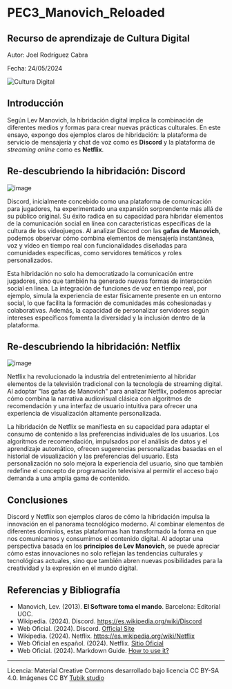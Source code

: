 # PEC3_Manovich_Reloaded
## Recurso de aprendizaje de Cultura Digital 


Autor: Joel Rodríguez Cabra


Fecha: 24/05/2024

![Cultura Digital](https://miro.medium.com/max/1400/0*9PyyNvrO2PcD3KuU.png)

## Introducción

Según Lev Manovich, la hibridación digital implica la combinación de diferentes medios y formas para crear nuevas prácticas culturales. En este ensayo, expongo dos ejemplos claros de hibridación: la plataforma de servicio de mensajería y chat de voz como es **Discord** y la plataforma de _streaming online_ como es **Netflix**.



## Re-descubriendo la hibridación: Discord

![image](https://github.com/joelrc-26/PEC3_Manovich_Reloaded/assets/170022436/503d014e-72aa-4a2a-8d39-29b3eaa56f8f)


Discord, inicialmente concebido como una plataforma de comunicación para jugadores, ha experimentado una expansión sorprendente más allá de su público original. Su éxito radica en su capacidad para hibridar elementos de la comunicación social en línea con características específicas de la cultura de los videojuegos. Al analizar Discord con las **gafas de Manovich**, podemos observar cómo combina elementos de mensajería instantánea, voz y vídeo en tiempo real con funcionalidades diseñadas para comunidades específicas, como servidores temáticos y roles personalizados.

Esta hibridación no solo ha democratizado la comunicación entre jugadores, sino que también ha generado nuevas formas de interacción social en línea. La integración de funciones de voz en tiempo real, por ejemplo, simula la experiencia de estar físicamente presente en un entorno social, lo que facilita la formación de comunidades más cohesionadas y colaborativas. Además, la capacidad de personalizar servidores según intereses específicos fomenta la diversidad y la inclusión dentro de la plataforma.



## Re-descubriendo la hibridación: Netflix

![image](https://github.com/joelrc-26/PEC3_Manovich_Reloaded/assets/170022436/a3d119e6-3361-497e-a7f3-b517bc3d403e)


Netflix ha revolucionado la industria del entretenimiento al hibridar elementos de la televisión tradicional con la tecnología de streaming digital. Al adoptar "las gafas de Manovich" para analizar Netflix, podemos apreciar cómo combina la narrativa audiovisual clásica con algoritmos de recomendación y una interfaz de usuario intuitiva para ofrecer una experiencia de visualización altamente personalizada.

La hibridación de Netflix se manifiesta en su capacidad para adaptar el consumo de contenido a las preferencias individuales de los usuarios. Los algoritmos de recomendación, impulsados por el análisis de datos y el aprendizaje automático, ofrecen sugerencias personalizadas basadas en el historial de visualización y las preferencias del usuario. Esta personalización no solo mejora la experiencia del usuario, sino que también redefine el concepto de programación televisiva al permitir el acceso bajo demanda a una amplia gama de contenido.



## Conclusiones

Discord y Netflix son ejemplos claros de cómo la hibridación impulsa la innovación en el panorama tecnológico moderno. Al combinar elementos de diferentes dominios, estas plataformas han transformado la forma en que nos comunicamos y consumimos el contenido digital. Al adoptar una perspectiva basada en los **principios de Lev Manovich**, se puede apreciar cómo estas innovaciones no solo reflejan las tendencias culturales y tecnológicas actuales, sino que también abren nuevas posibilidades para la creatividad y la expresión en el mundo digital.


## Referencias y Bibliografía
* Manovich, Lev. (2013). **El Software toma el mando**. Barcelona: Editorial UOC.
* Wikipedia. (2024). Discord. https://es.wikipedia.org/wiki/Discord
* Web Oficial. (2024). Discord. [Official Site](https://discord.com/)
* Wikipedia. (2024). Netflix. https://es.wikipedia.org/wiki/Netflix
* Web Oficial en español. (2024). Netflix. [Sitio Oficial](https://www.netflix.com/es/)
* Web Oficial. (2024). Markdown Guide. [How to use it?](https://www.markdownguide.org/)


----

Licencia: Material Creative Commons desarrollado bajo licencia CC BY-SA 4.0. Imágenes CC BY [Tubik studio](https://blog.tubikstudio.com/how-to-create-original-flat-illustrations-designers-tips/)
